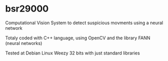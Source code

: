 # bsr29000
Computational Vision System to detect suspicious movments using a neural network

Totaly coded with C++ language, using OpenCV and the library FANN (neural networks)

Tested at Debian Linux Weezy 32 bits with just standard libraries
